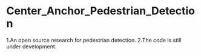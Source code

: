 # Center_Anchor_Pedestrian_Detection
1.An open source research for pedestrian detection.
2.The code is still under development.
